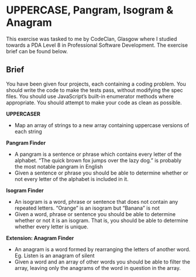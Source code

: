 # UPPERCASE, Pangram, Isogram & Anagram

This exercise was tasked to me by CodeClan, Glasgow where I studied towards a PDA Level 8 in Professional Software Development. The exercise brief can be found below.

## Brief

You have been given four projects, each containing a coding problem. You should write the code to make the tests pass, without modifying the spec files. You should use JavaScript’s built-in enumerator methods where appropriate. You should attempt to make your code as clean as possible.

**UPPERCASER**

- Map an array of strings to a new array containing uppercase versions of each string

**Pangram Finder**

- A pangram is a sentence or phrase which contains every letter of the alphabet. “The quick brown fox jumps over the lazy dog.” is probably the most notable pangram in English
- Given a sentence or phrase you should be able to determine whether or not every letter of the alphabet is included in it.

**Isogram Finder**

- An isogram is a word, phrase or sentence that does not contain any repeated letters. “Orange” is an isogram but “Banana” is not
- Given a word, phrase or sentence you should be able to determine whether or not it is an isogram. That is, you should be able to determine whether every letter is unique.

**Extension: Anagram Finder**

- An anagram is a word formed by rearranging the letters of another word. Eg. Listen is an anagram of silent
- Given a word and an array of other words you should be able to filter the array, leaving only the anagrams of the word in question in the array.
